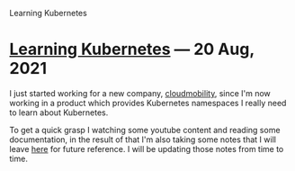Learning Kubernetes

# [Learning Kubernetes](#) &mdash; 20 Aug, 2021

I just started working for a new company, [cloudmobility](https://cloudmobility.io), since I'm now working in a product which provides Kubernetes namespaces I really need to learn about Kubernetes.

To get a quick grasp I watching some youtube content and reading some documentation, in the result of that I'm also taking some notes that I will leave [here](/site/article_files/20210820_learningkubernetes/) for future reference. I will be updating those notes from time to time.